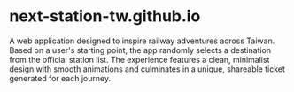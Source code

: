 # next-station-tw.github.io
A web application designed to inspire railway adventures across Taiwan. Based on a user's starting point, the app randomly selects a destination from the official station list. The experience features a clean, minimalist design with smooth animations and culminates in a unique, shareable ticket generated for each journey.
